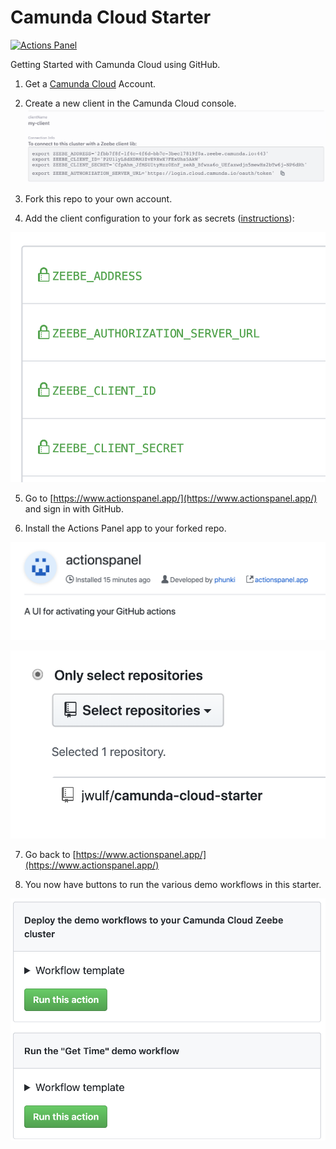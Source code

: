 # Camunda Cloud Starter

[![Actions Panel](https://img.shields.io/badge/actionspanel-enabled-brightgreen)](https://www.actionspanel.app/app/jwulf/camunda-cloud-starter)

Getting Started with Camunda Cloud using GitHub.

1. Get a [Camunda Cloud](https://camunda.io) Account.
2. Create a new client in the Camunda Cloud console.
![](img/client-config.png)

3. Fork this repo to your own account.

4. Add the client configuration to your fork as secrets ([instructions](https://help.github.com/en/actions/configuring-and-managing-workflows/creating-and-storing-encrypted-secrets#creating-encrypted-secrets)):

![](img/secrets.png)

5. Go to [https://www.actionspanel.app/](https://www.actionspanel.app/) and sign in with GitHub.

6. Install the Actions Panel app to your forked repo.

![](img/actionspanel.png)

![](img/actionspanel-install.png)

7. Go back to [https://www.actionspanel.app/](https://www.actionspanel.app/)

8. You now have buttons to run the various demo workflows in this starter.

![](img/buttons.png)